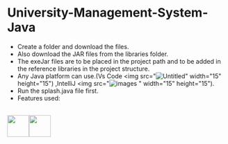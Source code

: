 # University-Management-System-Java
- Create a folder and download the files.
- Also download the JAR files from the libraries folder.
- The exeJar files are to be placed in the project path and to be added in the reference libraries in the project structure.
- Any Java platform can use.(Vs Code <img src="![Untitled](https://github.com/Pavani18prog/University-Management-System-Java/assets/66482558/c58120c5-a2b4-4dff-bde5-755e16e4d25b)" width="15" height="15")
,IntelliJ <img src="![images](https://github.com/Pavani18prog/University-Management-System-Java/assets/66482558/57f43b2c-2a19-467c-9e46-4c1253b14f07)
" width="15" height="15").
- Run the splash.java file first.
- Features used:
<br>
 <img src="https://cdn.jsdelivr.net/gh/devicons/devicon/icons/java/java-original-wordmark.svg" width="50" height="50" /><img src="https://cdn.jsdelivr.net/gh/devicons/devicon/icons/mysql/mysql-original-wordmark.svg" width="50" height="50" />

